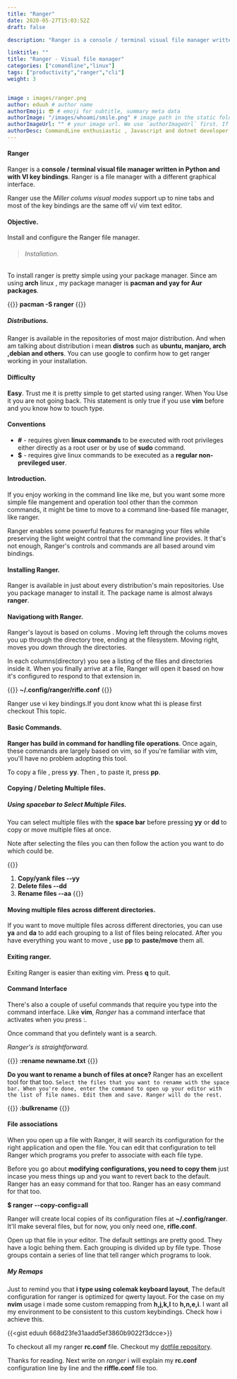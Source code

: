 ```yaml
---
title: "Ranger"
date: 2020-05-27T15:03:52Z
draft: false

description: "Ranger is a console / terminal visual file manager written in Python and with VI key bindings. Ranger is a file manager with a different graphical interface." 

linktitle: ""
title: "Ranger - Visual file manager"
categories: ["comandline","linux"]
tags: ["productivity","ranger","cli"]
weight: 3


image : images/ranger.png
author: eduuh # author name
authorEmoji: 😎 # emoji for subtitle, summary meta data
authorImage: "/images/whoami/smile.png" # image path in the static folder
authorImageUrl: "" # your image url. We use `authorImageUrl` first. If not set, we use `authorImage`.
authorDesc: CommandLine enthusiastic , Javascript and dotnet developer # author description
---
```


#### __Ranger__

Ranger is a __console / terminal visual file manager written in Python and with VI key bindings__. Ranger is a file manager with a different graphical interface.

Ranger use the *Miller colums visual modes* support up to nine tabs and most of the key bindings are the same off  vi/ vim text editor.

#### Objective.

Install and configure the Ranger file manager.

> ###### Installation.

To install ranger is pretty simple using your package manager. Since am using **arch** linux , my package manager is **pacman and yay for Aur packages**.

{{<boxmd>}} 
**pacman -S ranger**
{{</boxmd>}}



##### Distributions.

Ranger is available in the repositories of most major distribution. And when am talking about distribution i mean **distros** such as **ubuntu, manjaro, arch ,debian and others**. You can use google to confirm how to get ranger working in your installation.

#### Difficulty

**Easy**. Trust me it is pretty simple to get started using ranger. When You Use it you are not going back. This statement is only true if you use **vim** before and you know how to touch type.


#### Conventions

* **\#** - requires given **linux commands** to be executed with root privileges either directly as a root user or by use of **sudo** command.
* __\$__ - requires give linux commands to be executed as a __regular non-previleged user__.

#### Introduction.

If you enjoy working in the command line like me, but you want some more simple file mangement and operation tool other than the common commands, it might be time to move to a command line-based file manager, like ranger.

Ranger enables some powerful features for managing your files while preserving the light weight control that the command line provides. It that's not enough, Ranger's controls and commands are all based around vim bindings.

#### Installing Ranger.

Ranger is available in just about every distribution's main repositories. Use you package manager to install it. The package name is almost always **ranger**.

#### Navigationg with Ranger.

Ranger's layout is based on colums . Moving left through the colums moves you up through the directory tree, ending at the filesystem. Moving right, moves you down through the directories.

In each columns(directory) you see a listing of the files and directories inside it. When you finally arrive at a file, Ranger will open it based on how it's configured to respond to that extension in.

{{<boxmd>}}
**~/.config/ranger/rifle.conf**
{{</boxmd>}}

Ranger use vi key bindings.If you dont know what thi is please first checkout This topic. 

#### Basic Commands.

__Ranger has build in command for handling file operations__. Once again, these commands are largely based on vim, so if you're familiar with vim, you'll have no problem adopting this tool.

To copy a file , press **yy**. Then , to paste it, press **pp**.

#### Copying / Deleting Multiple files.

##### Using spacebar  to Select Multiple Files.

You can select multiple files with the **space bar** before pressing **yy** or **dd** to copy or move multiple files at once.

Note after selecting the files you can then follow the action you want to do which could be.

{{<boxmd>}}
  1. __Copy/yank files --yy__
  2. __Delete files    --dd__
  3. __Rename files    --aa__
{{</boxmd>}}

#### Moving multiple files across different directories.

If you want to move multiple files across different directories, you can use **ya** and **da** to add each grouping to a list of files being relocated. After you have everything you want to move , use **pp** to **paste/move** them all.

#### Exiting ranger.

Exiting Ranger is easier than exiting vim.
Press **q** to quit.

#### Command Interface

There's also a couple of useful commands that require you type into the command interface. Like **vim**, *Ranger* has a command interface that activates when you press :.

Once command that you defintely want is a search.

*Ranger's is straightforward.*

{{<boxmd>}}
**:rename newname.txt**
{{</boxmd>}}

__Do you want to rename a bunch of files at once?__ Ranger has an excellent tool for that too. `Select the files that you want to rename with the space bar. When you're done, enter the command to open up your editor with the list of file names. Edit them and save. Ranger will do the rest.`

{{<boxmd>}}
**:bulkrename**
{{</boxmd>}}

#### File associations

When you open up a file with Ranger, it will search its configuration for the right application and open the file. You can edit that configuration to tell Ranger which programs you prefer to associate with each file type.

Before you go about __modifying configurations, you need to copy them__ just incase you mess things up and you want to revert back to the default. Ranger has an easy command for that too. Ranger has an easy command for that too.

**$ ranger --copy-config=all**

Ranger will create local copies of its configuration files at **~/.config/ranger**. It'll make several files, but for now, you only need one, **rifle.conf**.

Open up that file in your editor. The default settings are pretty good. They have a logic behing them. Each grouping is divided up by file type. Those groups contain a series of line that tell ranger which programs to look.

##### My Remaps

Just to remind you that __i type using colemak keyboard layout__, The default configuration for ranger is optimized for qwerty layout. For the case on my **nvim** usage i made some custom remapping from **h,j,k,l** to **h,n,e,i**. I want all my environment to be consistent to this custom keybindings. Check how i achieve this.

{{<gist eduuh 668d23fe31aadd5ef3860b9022f3dcce>}}

To checkout all my ranger **rc.conf** file. Checkout my [dotfile repository](https://github.com/eduuh/dotfiles/blob/master/.config/ranger/rc.conf). 

Thanks for reading. Next write on *ranger* i will explain my **rc.conf** configuration line by line and the **riffle.conf** file too. 

